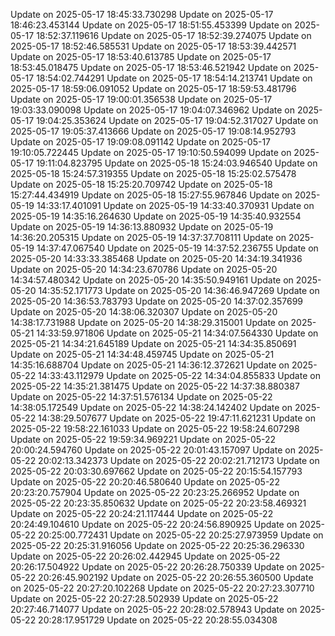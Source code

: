 Update on 2025-05-17 18:45:33.730298
Update on 2025-05-17 18:46:23.453144
Update on 2025-05-17 18:51:55.453399
Update on 2025-05-17 18:52:37.119616
Update on 2025-05-17 18:52:39.274075
Update on 2025-05-17 18:52:46.585531
Update on 2025-05-17 18:53:39.442571
Update on 2025-05-17 18:53:40.613785
Update on 2025-05-17 18:53:45.018475
Update on 2025-05-17 18:53:46.521942
Update on 2025-05-17 18:54:02.744291
Update on 2025-05-17 18:54:14.213741
Update on 2025-05-17 18:59:06.091052
Update on 2025-05-17 18:59:53.481796
Update on 2025-05-17 19:00:01.356538
Update on 2025-05-17 19:03:33.090098
Update on 2025-05-17 19:04:07.346962
Update on 2025-05-17 19:04:25.353624
Update on 2025-05-17 19:04:52.317027
Update on 2025-05-17 19:05:37.413666
Update on 2025-05-17 19:08:14.952793
Update on 2025-05-17 19:09:08.091142
Update on 2025-05-17 19:10:05.722445
Update on 2025-05-17 19:10:50.594099
Update on 2025-05-17 19:11:04.823795
Update on 2025-05-18 15:24:03.946540
Update on 2025-05-18 15:24:57.319355
Update on 2025-05-18 15:25:02.575478
Update on 2025-05-18 15:25:20.709742
Update on 2025-05-18 15:27:44.434919
Update on 2025-05-18 15:27:55.967846
Update on 2025-05-19 14:33:17.401091
Update on 2025-05-19 14:33:40.370931
Update on 2025-05-19 14:35:16.264630
Update on 2025-05-19 14:35:40.932554
Update on 2025-05-19 14:36:13.880932
Update on 2025-05-19 14:36:20.205315
Update on 2025-05-19 14:37:37.708111
Update on 2025-05-19 14:37:47.067540
Update on 2025-05-19 14:37:52.236755
Update on 2025-05-20 14:33:33.385468
Update on 2025-05-20 14:34:19.341936
Update on 2025-05-20 14:34:23.670786
Update on 2025-05-20 14:34:57.480342
Update on 2025-05-20 14:35:50.949161
Update on 2025-05-20 14:35:52.171773
Update on 2025-05-20 14:36:46.947269
Update on 2025-05-20 14:36:53.783793
Update on 2025-05-20 14:37:02.357699
Update on 2025-05-20 14:38:06.320307
Update on 2025-05-20 14:38:17.731988
Update on 2025-05-20 14:38:29.315001
Update on 2025-05-21 14:33:59.971806
Update on 2025-05-21 14:34:07.564330
Update on 2025-05-21 14:34:21.645189
Update on 2025-05-21 14:34:35.850691
Update on 2025-05-21 14:34:48.459745
Update on 2025-05-21 14:35:16.688704
Update on 2025-05-21 14:36:12.372621
Update on 2025-05-22 14:33:43.112979
Update on 2025-05-22 14:34:04.855833
Update on 2025-05-22 14:35:21.381475
Update on 2025-05-22 14:37:38.880387
Update on 2025-05-22 14:37:51.576134
Update on 2025-05-22 14:38:05.172549
Update on 2025-05-22 14:38:24.142402
Update on 2025-05-22 14:38:29.507677
Update on 2025-05-22 19:47:11.621231
Update on 2025-05-22 19:58:22.161033
Update on 2025-05-22 19:58:24.607298
Update on 2025-05-22 19:59:34.969221
Update on 2025-05-22 20:00:24.594760
Update on 2025-05-22 20:01:43.157097
Update on 2025-05-22 20:02:13.342373
Update on 2025-05-22 20:02:21.712173
Update on 2025-05-22 20:03:30.697662
Update on 2025-05-22 20:15:54.157793
Update on 2025-05-22 20:20:46.580640
Update on 2025-05-22 20:23:20.757904
Update on 2025-05-22 20:23:25.266952
Update on 2025-05-22 20:23:35.850632
Update on 2025-05-22 20:23:58.469321
Update on 2025-05-22 20:24:21.117444
Update on 2025-05-22 20:24:49.104610
Update on 2025-05-22 20:24:56.890925
Update on 2025-05-22 20:25:00.772431
Update on 2025-05-22 20:25:27.973959
Update on 2025-05-22 20:25:31.916056
Update on 2025-05-22 20:25:36.296330
Update on 2025-05-22 20:26:02.442945
Update on 2025-05-22 20:26:17.504922
Update on 2025-05-22 20:26:28.750339
Update on 2025-05-22 20:26:45.902192
Update on 2025-05-22 20:26:55.360500
Update on 2025-05-22 20:27:20.102268
Update on 2025-05-22 20:27:23.307710
Update on 2025-05-22 20:27:28.502939
Update on 2025-05-22 20:27:46.714077
Update on 2025-05-22 20:28:02.578943
Update on 2025-05-22 20:28:17.951729
Update on 2025-05-22 20:28:55.034308
